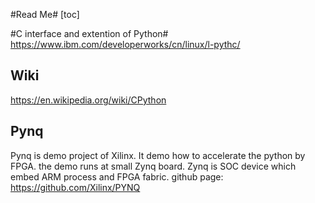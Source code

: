 #Read Me#
[toc]

#C interface and extention of Python#
  https://www.ibm.com/developerworks/cn/linux/l-pythc/
## Wiki ##
  https://en.wikipedia.org/wiki/CPython

## Pynq ##
  Pynq is demo project of Xilinx. It demo how to accelerate the python by FPGA. the demo runs at small Zynq board. Zynq is SOC device which embed ARM process and FPGA fabric.
  github page: https://github.com/Xilinx/PYNQ
